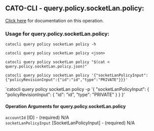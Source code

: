 
## CATO-CLI - query.policy.socketLan.policy:
[Click here](https://api.catonetworks.com/documentation/#query-query.policy.socketLan.policy) for documentation on this operation.

### Usage for query.policy.socketLan.policy:

`catocli query policy socketLan policy -h`

`catocli query policy socketLan policy <json>`

`catocli query policy socketLan policy "$(cat < query.policy.socketLan.policy.json)"`

`catocli query policy socketLan policy '{"socketLanPolicyInput":{"policyRevisionInput":{"id":"id","type":"PRIVATE"}}}'`

`catocli query policy socketLan policy -p '{
    "socketLanPolicyInput": {
        "policyRevisionInput": {
            "id": "id",
            "type": "PRIVATE"
        }
    }
}'


#### Operation Arguments for query.policy.socketLan.policy ####

`accountId` [ID] - (required) N/A    
`socketLanPolicyInput` [SocketLanPolicyInput] - (required) N/A    
